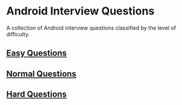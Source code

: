# Android Interview Questions
A collection of Android interview questions classified by the level of difficulty.

## [Easy Questions](Easy_Questions.md)

## [Normal Questions](Normal_Questions.md)

## [Hard Questions](Hard_Questions.md)
